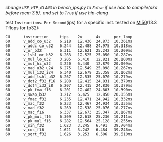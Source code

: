 *change `USE_HIP_CLANG` in bench_ips.py to `False` if use hcc to compile(aka before rocm 3.5). and set to `True` if use hip-clang*


test `Instructions Per Second`(ips) for a specific inst. tested on [MI50](https://www.amd.com/en/products/professional-graphics/instinct-mi50)(13.3 Tflops for fp32):

```
CU      instruction     tips    2x      4x      per_loop
60      v_add_co_u32    6.218   12.436  24.873  10.361ms
60      v_addc_co_u32   6.244   12.488  24.975  10.318ms
60      v_or_b32        6.311   12.621  25.242  10.209ms
60      v_lshl_or_b32   6.263   12.525  25.050  10.287ms
60      v_mul_lo_u32    3.205   6.410   12.821  20.100ms
60      v_mul_hi_u32    3.220   6.440   12.879  20.009ms
60      v_mad_u32_u24   6.275   12.549  25.098  10.267ms
60      v_mul_i32_i24   6.340   12.679  25.358  10.162ms
60      v_add_lshl_u32  6.267   12.535  25.070  10.279ms
60      v_dot2_f32_f16  6.208   12.415  24.831  10.378ms
60      v_dot4_i32_i8   6.207   12.415  24.830  10.379ms
60      v_pk_fma_f16    6.201   12.402  24.803  10.390ms
60      v_swap_b32      3.212   6.425   12.850  20.055ms
60      v_fmac_f32      6.235   12.471  24.942  10.332ms
60      v_mac_f32       6.233   12.467  24.934  10.335ms
60      v_mad_f32       6.269   12.538  25.076  10.277ms
60      v_mac_f16       6.337   12.673  25.347  10.167ms
60      v_pk_mul_f16    6.309   12.618  25.236  10.211ms
60      v_pk_mul_f16    6.282   12.564  25.128  10.255ms
60      v_sin_f32       1.623   3.245   6.491   39.704ms
60      v_cos_f16       1.621   3.242   6.484   39.746ms
60      v_sqrt_f32      1.626   3.253   6.506   39.610ms
```
